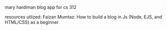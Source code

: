 mary hardiman
blog app for cs 312

resources utlized:
Faizan Mumtaz: How to build a blog in Js (Node, EJS, and HTML/CSS) as a beginner
